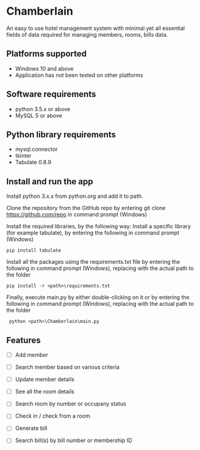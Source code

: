 # Chamberlain
An easy to use hotel management system with minimal yet all essential fields of data required for managing members, rooms, bills data.


## Platforms supported

* Windows 10 and above
* Application has not been tested on other platforms
	

## Software requirements

* python 3.5.x or above
* MySQL 5 or above
	
	
## Python library requirements

* mysql.connector
* tkinter
* Tabulate 0.8.9
	

## Install and run the app

Install python 3.x.x from python.org and add it to path.

Clone the repository from the GitHub repo by entering git clone https://github.com/repo in command prompt (Windows)

Install the required libraries, by the following way:
Install a specific library (for example tabulate), by entering the following in command prompt (Windows) 

	pip install tabulate 
	
Install all the packages using the requirements.txt file by entering the following in command prompt (Windows), replacing <path> with the actual path to the folder

	pip install -r <path>\requirements.txt
   
Finally, execute main.py by either double-clicking on it or by entering the following  in command prompt (Windows), replacing <path> with the actual path to the folder
	
	 python <path>\Chamberlain\main.py 


	
## Features
- [ ] Add member
- [ ] Search member based on various criteria
- [ ] Update member details
- [ ] See all the room details
- [ ] Search room by number or occupany status
- [ ] Check in / check from a room
- [ ] Generate bill
- [ ] Search bill(s) by bill number or membership ID


